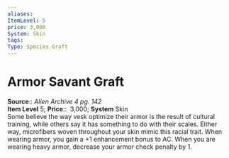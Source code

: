 ```yaml
---
aliases: 
ItemLevel: 5
price: 3,000
System: Skin
tags: 
Type: Species Graft
---
```


# Armor Savant Graft

**Source**:: _Alien Archive 4 pg. 142_  
**Item Level** 5;
**Price**::  3,000; **System** Skin  
Some believe the way vesk optimize their armor is the result of cultural training, while others say it has something to do with their scales. Either way, microfibers woven throughout your skin mimic this racial trait. When wearing armor, you gain a +1 enhancement bonus to AC. When you are wearing heavy armor, decrease your armor check penalty by 1.
